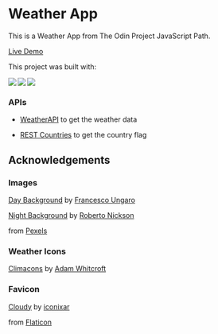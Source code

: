 # Weather App

This is a Weather App from The Odin Project JavaScript Path.

[Live Demo](https://godwin-17.github.io/odin-weather-app)

This project was built with:

<div style="display: flex; gap: 0.2em; margin-bottom: 1em">
<img src="https://img.shields.io/badge/HTML5-E34F26.svg?style=for-the-badge&logo=HTML5&logoColor=white">

<img src="https://img.shields.io/badge/CSS3-1572B6.svg?style=for-the-badge&logo=CSS3&logoColor=white">

<img src="https://img.shields.io/badge/JavaScript-323330.svg?style=for-the-badge&logo=JavaScript&logoColor=F7DF1E">
</div>

### APIs

- [WeatherAPI](https://www.weatherapi.com/) to get the weather data

- [REST Countries](https://restcountries.com/) to get the country flag

## Acknowledgements

### Images

[Day Background](https://www.pexels.com/photo/photography-of-sand-dunes-under-blue-sky-998660/)
by [Francesco Ungaro](https://www.pexels.com/@francesco-ungaro/)

[Night Background](https://www.pexels.com/photo/blood-moon-on-a-dark-sky-2775580/) by [Roberto Nickson](https://www.pexels.com/@rpnickson/)

from [Pexels](https://www.pexels.com/)

### Weather Icons

[Climacons](https://github.com/christiannaths/Climacons-Font) by [Adam Whitcroft](https://adamwhitcroft.com/)

### Favicon

[Cloudy](https://www.flaticon.com/free-icon/cloudy_1163661?term=weather&page=1&position=2&origin=search&related_id=1163661) by [iconixar](https://www.flaticon.com/authors/iconixar)

from [Flaticon](https://www.flaticon.com/)
